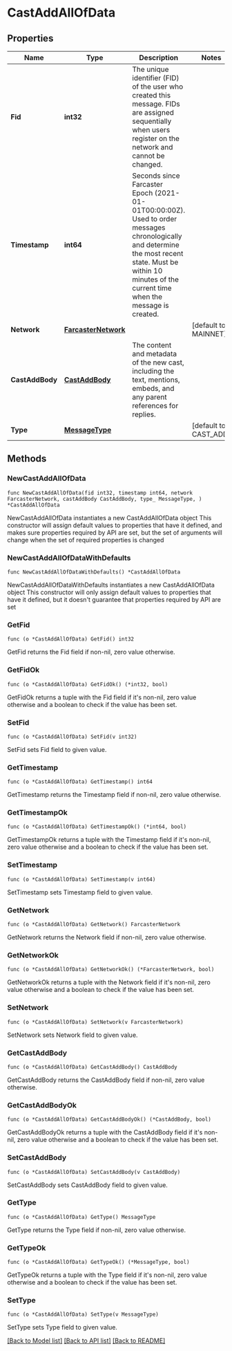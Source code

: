# CastAddAllOfData

## Properties

Name | Type | Description | Notes
------------ | ------------- | ------------- | -------------
**Fid** | **int32** | The unique identifier (FID) of the user who created this message. FIDs are assigned sequentially when users register on the network and cannot be changed. | 
**Timestamp** | **int64** | Seconds since Farcaster Epoch (2021-01-01T00:00:00Z). Used to order messages chronologically and determine the most recent state. Must be within 10 minutes of the current time when the message is created. | 
**Network** | [**FarcasterNetwork**](FarcasterNetwork.md) |  | [default to MAINNET]
**CastAddBody** | [**CastAddBody**](CastAddBody.md) | The content and metadata of the new cast, including the text, mentions, embeds, and any parent references for replies. | 
**Type** | [**MessageType**](MessageType.md) |  | [default to CAST_ADD]

## Methods

### NewCastAddAllOfData

`func NewCastAddAllOfData(fid int32, timestamp int64, network FarcasterNetwork, castAddBody CastAddBody, type_ MessageType, ) *CastAddAllOfData`

NewCastAddAllOfData instantiates a new CastAddAllOfData object
This constructor will assign default values to properties that have it defined,
and makes sure properties required by API are set, but the set of arguments
will change when the set of required properties is changed

### NewCastAddAllOfDataWithDefaults

`func NewCastAddAllOfDataWithDefaults() *CastAddAllOfData`

NewCastAddAllOfDataWithDefaults instantiates a new CastAddAllOfData object
This constructor will only assign default values to properties that have it defined,
but it doesn't guarantee that properties required by API are set

### GetFid

`func (o *CastAddAllOfData) GetFid() int32`

GetFid returns the Fid field if non-nil, zero value otherwise.

### GetFidOk

`func (o *CastAddAllOfData) GetFidOk() (*int32, bool)`

GetFidOk returns a tuple with the Fid field if it's non-nil, zero value otherwise
and a boolean to check if the value has been set.

### SetFid

`func (o *CastAddAllOfData) SetFid(v int32)`

SetFid sets Fid field to given value.


### GetTimestamp

`func (o *CastAddAllOfData) GetTimestamp() int64`

GetTimestamp returns the Timestamp field if non-nil, zero value otherwise.

### GetTimestampOk

`func (o *CastAddAllOfData) GetTimestampOk() (*int64, bool)`

GetTimestampOk returns a tuple with the Timestamp field if it's non-nil, zero value otherwise
and a boolean to check if the value has been set.

### SetTimestamp

`func (o *CastAddAllOfData) SetTimestamp(v int64)`

SetTimestamp sets Timestamp field to given value.


### GetNetwork

`func (o *CastAddAllOfData) GetNetwork() FarcasterNetwork`

GetNetwork returns the Network field if non-nil, zero value otherwise.

### GetNetworkOk

`func (o *CastAddAllOfData) GetNetworkOk() (*FarcasterNetwork, bool)`

GetNetworkOk returns a tuple with the Network field if it's non-nil, zero value otherwise
and a boolean to check if the value has been set.

### SetNetwork

`func (o *CastAddAllOfData) SetNetwork(v FarcasterNetwork)`

SetNetwork sets Network field to given value.


### GetCastAddBody

`func (o *CastAddAllOfData) GetCastAddBody() CastAddBody`

GetCastAddBody returns the CastAddBody field if non-nil, zero value otherwise.

### GetCastAddBodyOk

`func (o *CastAddAllOfData) GetCastAddBodyOk() (*CastAddBody, bool)`

GetCastAddBodyOk returns a tuple with the CastAddBody field if it's non-nil, zero value otherwise
and a boolean to check if the value has been set.

### SetCastAddBody

`func (o *CastAddAllOfData) SetCastAddBody(v CastAddBody)`

SetCastAddBody sets CastAddBody field to given value.


### GetType

`func (o *CastAddAllOfData) GetType() MessageType`

GetType returns the Type field if non-nil, zero value otherwise.

### GetTypeOk

`func (o *CastAddAllOfData) GetTypeOk() (*MessageType, bool)`

GetTypeOk returns a tuple with the Type field if it's non-nil, zero value otherwise
and a boolean to check if the value has been set.

### SetType

`func (o *CastAddAllOfData) SetType(v MessageType)`

SetType sets Type field to given value.



[[Back to Model list]](../README.md#documentation-for-models) [[Back to API list]](../README.md#documentation-for-api-endpoints) [[Back to README]](../README.md)


